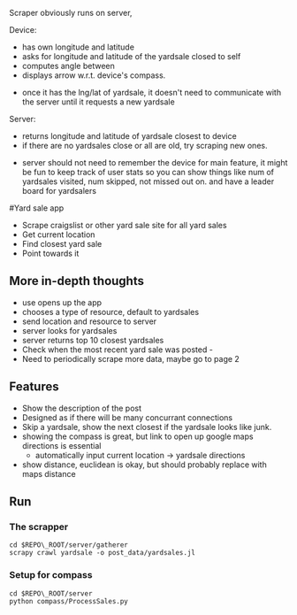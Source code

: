 
Scraper obviously runs on server,

Device:
* has own longitude and latitude
* asks for longitude and latitude of the yardsale closed to self
* computes angle between
* displays arrow w.r.t. device's compass.

- once it has the lng/lat of yardsale, it doesn't need to communicate
with the server until it requests a new yardsale

Server:
* returns longitude and latitude of yardsale closest to device
* if there are no yardsales close or all are old, try scraping new ones.

- server should not need to remember the device for main feature,
it might be fun to keep track of user stats so you can show things like
num of yardsales visited, num skipped, not missed out on. and have a leader 
board for yardsalers

#Yard sale app

- Scrape craigslist or other yard sale site for all yard sales
- Get current location
- Find closest yard sale 
- Point towards it

## More in-depth thoughts
- use opens up the app
- chooses a type of resource, default to yardsales
- send location and resource to server
- server looks for yardsales
- server returns top 10 closest yardsales
- Check when the most recent yard sale was posted - 
- Need to periodically scrape more data, maybe go to page 2

## Features
- Show the description of the post
- Designed as if there will be many concurrant connections
- Skip a yardsale, show the next closest if the yardsale looks like junk.
- showing the compass is great, but link to open up google maps directions is essential
  - automatically input current location -> yardsale directions
- show distance, euclidean is okay, but should probably replace with maps distance 

## Run

### The scrapper

```
cd $REPO\_ROOT/server/gatherer
scrapy crawl yardsale -o post_data/yardsales.jl
```

### Setup for compass

```
cd $REPO\_ROOT/server
python compass/ProcessSales.py
```

